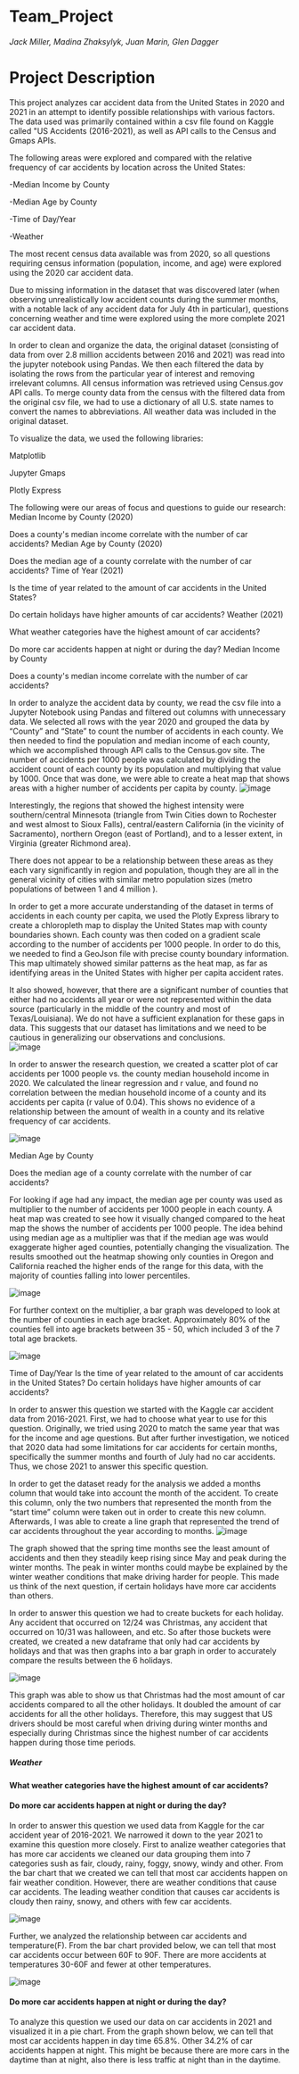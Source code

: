 # Team_Project

###### Jack Miller, Madina Zhaksylyk, Juan Marin, Glen Dagger

# Project Description

This project analyzes car accident data from the United States in 2020 and 2021 in an attempt to identify possible relationships with various factors. The data used was primarily contained within a csv file found on Kaggle called "US Accidents (2016-2021), as well as API calls to the Census and Gmaps APIs.

The following areas were explored and compared with the relative frequency of car accidents by location across the United States:

-Median Income by County

-Median Age by County

-Time of Day/Year

-Weather


The most recent census data available was from 2020, so all questions requiring census information (population, income, and age) were explored using the 2020 car accident data.

Due to missing information in the dataset that was discovered later (when observing unrealistically low accident counts during the summer months, with a notable lack of any accident data for July 4th in particular), questions concerning weather and time were explored using the more complete 2021 car accident data.

In order to clean and organize the data, the original dataset (consisting of data from over 2.8 million accidents between 2016 and 2021) was read into the jupyter notebook using Pandas. We then each filtered the data by isolating the rows from the particular year of interest and removing irrelevant columns. All census information was retrieved using Census.gov API calls. To merge county data from the census with the filtered data from the original csv file, we had to use a dictionary of all U.S. state names to convert the names to abbreviations. All weather data was included in the original dataset.

To visualize the data, we used the following libraries:

Matplotlib

Jupyter Gmaps

Plotly Express

The following were our areas of focus and questions to guide our research:
Median Income by County (2020)

Does a county's median income correlate with the number of car accidents?
Median Age by County (2020)

Does the median age of a county correlate with the number of car accidents?
Time of Year (2021)

Is the time of year related to the amount of car accidents in the United States?

Do certain holidays have higher amounts of car accidents?
Weather (2021)

What weather categories have the highest amount of car accidents?

Do more car accidents happen at night or during the day?
Median Income by County

Does a county's median income correlate with the number of car accidents?

In order to analyze the accident data by county, we read the csv file into a Jupyter Notebook using Pandas and filtered out columns with unnecessary data. We selected all rows with the year 2020 and grouped the data by “County” and “State” to count the number of accidents in each county. We then needed to find the population and median income of each county, which we accomplished through API calls to the Census.gov site. The number of accidents per 1000 people was calculated by dividing the accident count of each county by its population and multiplying that value by 1000. Once that was done, we were able to create a heat map that shows areas with a higher number of accidents per capita by county.
![image](https://user-images.githubusercontent.com/111404552/201553446-6ad65e2c-1893-47a2-8444-82d100588d3d.png)

Interestingly, the regions that showed the highest intensity were southern/central Minnesota (triangle from Twin Cities down to Rochester and west almost to Sioux Falls), central/eastern California (in the vicinity of Sacramento), northern Oregon (east of Portland), and to a lesser extent, in Virginia (greater Richmond area).

There does not appear to be a relationship between these areas as they each vary significantly in region and population, though they are all in the general vicinity of cities with similar metro population sizes (metro populations of between 1 and 4 million ).


In order to get a more accurate understanding of the dataset in terms of accidents in each county per capita, we used the Plotly Express library to create a chloropleth map to display the United States map with county boundaries shown. Each county was then coded on a gradient scale according to the number of accidents per 1000 people. In order to do this, we needed to find a GeoJson file with precise county boundary information. This map ultimately showed similar patterns as the heat map, as far as identifying areas in the United States with higher per capita accident rates.

It also showed, however, that there are a significant number of counties that either had no accidents all year or were not represented within the data source (particularly in the middle of the country and most of Texas/Louisiana). We do not have a sufficient explanation for these gaps in data. This suggests that our dataset has limitations and we need to be cautious in generalizing our observations and conclusions.  
![image](https://user-images.githubusercontent.com/111404552/201553482-24e59185-f264-4781-9f4a-62b65c2933f7.png)

In order to answer the research question, we created a scatter plot of car accidents per 1000 people vs. the county median household income in 2020. We calculated the linear regression and r value, and found no correlation between the median household income of a county and its accidents per capita (r value of 0.04). This shows no evidence of a relationship between the amount of wealth in a county and its relative frequency of car accidents.

![image](https://user-images.githubusercontent.com/111404552/201553521-692f5977-a4cc-420c-a33e-c65cd57ec6ae.png)

Median Age by County

Does the median age of a county correlate with the number of car accidents?

For looking if age had any impact, the median age per county was used as multiplier to the number of accidents per 1000 people in each county. A heat map was created to see how it visually changed compared to the heat map the shows the number of accidents per 1000 people. The idea behind using median age as a multiplier was that if the median age was would exaggerate higher aged counties, potentially changing the visualization. The results smoothed out the heatmap showing only counties in Oregon and California reached the higher ends of the range for this data, with the majority of counties falling into lower percentiles.

![image](https://user-images.githubusercontent.com/111404552/201553550-4a587388-139a-4220-8429-b784ad7a6f2e.png)

For further context on the multiplier, a bar graph was developed to look at the number of counties in each age bracket. Approximately 80% of the counties fell into age brackets between 35 - 50, which included 3 of the 7 total age brackets.

![image](https://user-images.githubusercontent.com/111404552/201553591-d4f7e296-69b2-4e0d-bb6e-f69ef3cf1e14.png)

Time of Day/Year
Is the time of year related to the amount of car accidents in the United States? Do certain holidays have higher amounts of car accidents?

In order to answer this question we started with the Kaggle car accident data from 2016-2021. First, we had to choose what year to use for this question. Originally, we tried using 2020 to match the same year that was for the income and age questions. But after further investigation, we noticed that 2020 data had some limitations for car accidents for certain months, specifically the summer months and fourth of July had no car accidents. Thus, we chose 2021 to answer this specific question.

In order to get the dataset ready for the analysis we added a months column that would take into account the month of the accident. To create this column, only the two numbers that represented the month from the “start time” column were taken out in order to create this new column. Afterwards, I was able to create a line graph that represented the trend of car accidents throughout the year according to months.
![image](https://user-images.githubusercontent.com/111404552/201553614-30d6dd6d-31eb-4446-9bc6-bd849ce913ab.png)


The graph showed that the spring time months see the least amount of accidents and then they steadily keep rising since May and peak during the winter months. The peak in winter months could maybe be explained by the winter weather conditions that make driving harder for people. This made us think of the next question, if certain holidays have more car accidents than others.

In order to answer this question we had to create buckets for each holiday. Any accident that occurred on 12/24 was Christmas, any accident that occurred on 10/31 was halloween, and etc. So after those buckets were created, we created a new dataframe that only had car accidents by holidays and that was then graphs into a bar graph in order to accurately compare the results between the 6 holidays.

![image](https://user-images.githubusercontent.com/111404552/201553640-e51d522e-929f-45c2-8181-daa485e49569.png)

This graph was able to show us that Christmas had the most amount of car accidents compared to all the other holidays. It doubled the amount of car accidents for all the other holidays. Therefore, this may suggest that US drivers should be most careful when driving during winter months and especially during Christmas since the highest number of car accidents happen during those time periods.

##### Weather

#### What weather categories have the highest amount of car accidents?

#### Do more car accidents happen at night or during the day?

In order to answer this question we used data from Kaggle for the car accident year of 2016-2021. We narrowed it down to the year 2021 to examine this question more closely. First to analize weather categories that has more car accidents we cleaned our data grouping them into 7 categories sush as fair, cloudy, rainy, foggy, snowy, windy and other. From the bar chart that we created we can tell that most car accidents happen on fair weather condition. However, there are weather conditions that cause car accidents. The leading weather condition that causes car accidents is cloudy then rainy, snowy, and others with few car accidents.    

![image](https://user-images.githubusercontent.com/111404552/201553992-a205337c-4682-4fba-b008-8a863f17c8fe.png)

Further, we analyzed the relationship between car accidents and temperature(F). From the bar chart provided below, we can tell that most car accidents occur between 60F to 90F. There are more accidents at temperatures 30-60F and fewer at other temperatures.


![image](https://user-images.githubusercontent.com/111404552/201556876-afd54a60-53e3-4fa4-92d2-2d4bc1f91129.png)


#### Do more car accidents happen at night or during the day?
To analyze this question we used our data on car accidents in 2021 and visualized it in a pie chart. From the graph shown below, we can tell that most car accidents happen in day time 65.8%. Other 34.2% of car accidents happen at night. This might be because there are more cars in the daytime than at night, also there is less traffic at night than in the daytime. 

